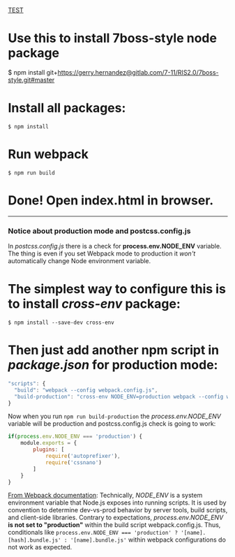 [TEST](./dist/index.html)

# Use this to install 7boss-style node package
$ npm install git+https://gerry.hernandez@gitlab.com/7-11/RIS2.0/7boss-style.git#master

# Install all packages:
```
$ npm install
```

# Run webpack
```
$ npm run build
```

# Done! Open index.html in browser.

----

### Notice about production mode and postcss.config.js
In *postcss.config.js* there is a check for **process.env.NODE_ENV** variable. The thing is even if you set Webpack mode to production it *won't* automatically change Node environment variable.

# The simplest way to configure this is to install *cross-env* package:
```
$ npm install --save-dev cross-env
```

# Then just add another npm script in *package.json* for production mode:
```javascript
"scripts": {
  "build": "webpack --config webpack.config.js",
  "build-production": "cross-env NODE_ENV=production webpack --config webpack.config.js"
}
```

Now when you run `npm run build-production` the *process.env.NODE_ENV* variable will be production and postcss.config.js check is going to work:
```javascript
if(process.env.NODE_ENV === 'production') {
    module.exports = {
        plugins: [
            require('autoprefixer'),
            require('cssnano')
        ]
    }
}
```
[From Webpack documentation](https://webpack.js.org/guides/production/):
Technically, *NODE_ENV* is a system environment variable that Node.js exposes into running scripts. It is used by convention to determine dev-vs-prod behavior by server tools, build scripts, and client-side libraries. Contrary to expectations, *process.env.NODE_ENV* **is not set to "production"** within the build script webpack.config.js. Thus, conditionals like `process.env.NODE_ENV === 'production' ? '[name].[hash].bundle.js' : '[name].bundle.js'` within webpack configurations do not work as expected.
